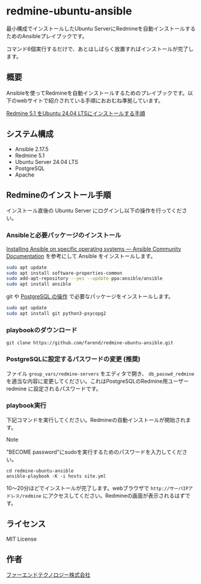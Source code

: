 # redmine-ubuntu-ansible


最小構成でインストールしたUbuntu ServerにRedmineを自動インストールするためのAnsibleプレイブックです。

コマンド6個実行するだけで、あとはしばらく放置すればインストールが完了します。


## 概要

Ansibleを使ってRedmineを自動インストールするためのプレイブックです。以下のwebサイトで紹介されている手順におおむね準拠しています。

[Redmine 5.1 をUbuntu 24.04 LTSにインストールする手順](https://blog.redmine.jp/articles/5_1/install/ubuntu24/)

## システム構成

* Ansible 2.17.5
* Redmine 5.1
* Ubuntu Server 24.04 LTS
* PostgreSQL
* Apache

## Redmineのインストール手順

インストール直後の Ubuntu Server にログインし以下の操作を行ってください。


### Ansibleと必要パッケージのインストール

[Installing Ansible on specific operating systems — Ansible Community Documentation](https://docs.ansible.com/ansible/latest/installation_guide/installation_distros.html#installing-ansible-on-ubuntu) を参考にして Ansible をインストールします。

```bash
sudo apt update
sudo apt install software-properties-common
sudo add-apt-repository --yes --update ppa:ansible/ansible
sudo apt install ansible
```

git や [PostgreSQL の操作](https://docs.ansible.com/ansible/latest/collections/community/postgresql/postgresql_db_module.html) で必要なパッケージをインストールします。

```bash
sudo apt update
sudo apt install git python3-psycopg2
```

### playbookのダウンロード

```
git clone https://github.com/farend/redmine-ubuntu-ansible.git
```

### PostgreSQLに設定するパスワードの変更 (推奨)

ファイル `group_vars/redmine-servers` をエディタで開き、 `db_passwd_redmine` を適当な内容に変更してください。これはPostgreSQLのRedmine用ユーザー redmine に設定されるパスワードです。

### playbook実行

下記コマンドを実行してください。Redmineの自動インストールが開始されます。

> [!NOTE]
>
> "BECOME password"にsudoを実行するためのパスワードを入力してください。

```
cd redmine-ubuntu-ansible
ansible-playbook -K -i hosts site.yml
```

10〜20分ほどでインストールが完了します。webブラウザで `http://サーバIPアドレス/redmine` にアクセスしてください。Redmineの画面が表示されるはずです。


## ライセンス

MIT License


## 作者

[ファーエンドテクノロジー株式会社](http://www.farend.co.jp/)
